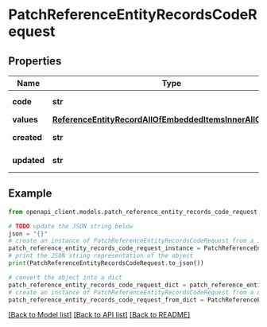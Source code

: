 # PatchReferenceEntityRecordsCodeRequest


## Properties

Name | Type | Description | Notes
------------ | ------------- | ------------- | -------------
**code** | **str** | Code of the record | 
**values** | [**ReferenceEntityRecordAllOfEmbeddedItemsInnerAllOfValues**](ReferenceEntityRecordAllOfEmbeddedItemsInnerAllOfValues.md) |  | [optional] 
**created** | **str** | Date of creation. | [optional] 
**updated** | **str** | Date of the last update. | [optional] 

## Example

```python
from openapi_client.models.patch_reference_entity_records_code_request import PatchReferenceEntityRecordsCodeRequest

# TODO update the JSON string below
json = "{}"
# create an instance of PatchReferenceEntityRecordsCodeRequest from a JSON string
patch_reference_entity_records_code_request_instance = PatchReferenceEntityRecordsCodeRequest.from_json(json)
# print the JSON string representation of the object
print(PatchReferenceEntityRecordsCodeRequest.to_json())

# convert the object into a dict
patch_reference_entity_records_code_request_dict = patch_reference_entity_records_code_request_instance.to_dict()
# create an instance of PatchReferenceEntityRecordsCodeRequest from a dict
patch_reference_entity_records_code_request_from_dict = PatchReferenceEntityRecordsCodeRequest.from_dict(patch_reference_entity_records_code_request_dict)
```
[[Back to Model list]](../README.md#documentation-for-models) [[Back to API list]](../README.md#documentation-for-api-endpoints) [[Back to README]](../README.md)


